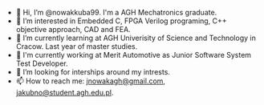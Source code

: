 - 👋 Hi, I’m @nowakkuba99. I'm a AGH Mechatronics graduate.
- 👀 I’m interested in Embedded C, FPGA Verilog programing, C++ objective approach, CAD and FEA.
- 🌱 I’m currently learning at AGH Univerisity of Science and Technology in Cracow. Last year of master studies.
- 👔 I'm currently working at Merit Automotive as Junior Software System Test Developer.
- 💞️ I’m looking for interships around my intrests.
- 📫 How to reach me: jnowakagh@gmail.com, jakubno@student.agh.edu.pl.

<!---
nowakkuba99/nowakkuba99 is a ✨ special ✨ repository because its `README.md` (this file) appears on your GitHub profile.
You can click the Preview link to take a look at your changes.
--->
